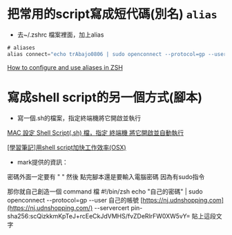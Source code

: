 # 把常用的script寫成短代碼(別名) `alias`

- 去~/.zshrc 檔案裡面，加上alias

```jsx
# aliases
alias connect="echo trAbajo0806 | sudo openconnect --protocol=gp --user yuwen.chiu  https://nj.udnshopping.com --servercert pin-sha256:scQizkkmKpTeJ+rcEeCkJdVMHS/fvZDeRlrFW0XW5vY="
```

[How to configure and use aliases in ZSH](https://linuxhint.com/configure-use-aliases-zsh/)

# 寫成shell script的另一個方式(腳本)

- 寫一個.sh的檔案，指定終端機將它開啟並執行

[MAC 設定 Shell Script(.sh) 檔，指定 終端機 將它開啟並自動執行](https://www.minwt.com/mac/22625.html)

[[學習筆記]用shell script加快工作效率(OSX)](https://mike-zheng.github.io/posts/266a1e40/)

- mark提供的資訊：

密碼外面一定要有  "  "
然後 點完腳本還是要輸入電腦密碼
因為有sudo指令

那你就自己創造一個 command 檔
#!/bin/zsh
echo "自己的密碼" | sudo openconnect --protocol=gp --user 自己的帳號  [https://nj.udnshopping.com](https://nj.udnshopping.com/) --servercert pin-sha256:scQizkkmKpTeJ+rcEeCkJdVMHS/fvZDeRlrFW0XW5vY=
貼上這段文字
